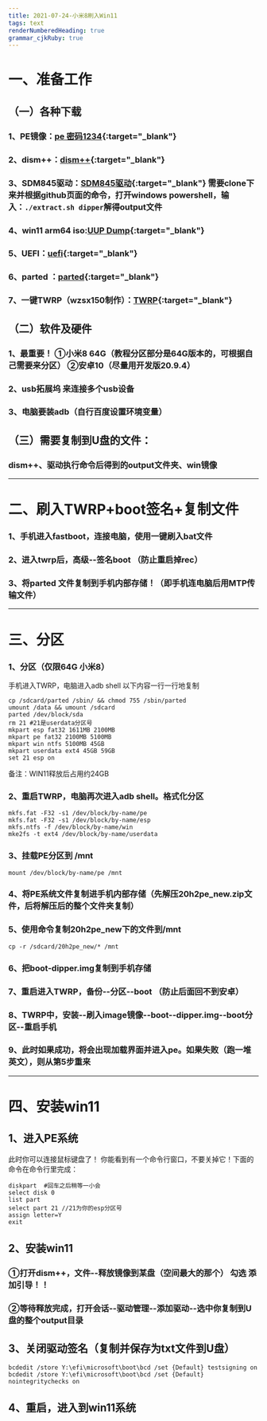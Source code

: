 ```yaml
---
title: 2021-07-24-小米8刷入Win11
tags: text
renderNumberedHeading: true
grammar_cjkRuby: true
---
```


# 一、准备工作  
## （一）各种下载   
### 1、PE镜像：[pe 密码1234](https://pan.adycloud.com/s/aOWuO){:target="_blank"}    
### 2、dism++：[dism++](http://www.chuyu.me/zh-Hans/index.html){:target="_blank"}      
### 3、SDM845驱动：[SDM845驱动](https://github.com/edk2-porting/WOA-Drivers){:target="_blank"}   需要clone下来并根据github页面的命令，打开windows powershell，输入：`./extract.sh dipper`解得output文件    
### 4、win11 arm64 iso:[UUP Dump](https://uupdump.net/?lang=zh-cn){:target="_blank"}      
### 5、UEFI：[uefi](https://github.com/edk2-porting/edk2-sdm845/releases){:target="_blank"}      
### 6、parted  ：[parted](https://wwa.lanzoui.com/izy3qrsd8ab){:target="_blank"}  
### 7、一键TWRP（wzsx150制作）：[TWRP](https://wwa.lanzoui.com/icFdWrsd98f){:target="_blank"}  
## （二）软件及硬件  
### 1、最重要！ ①小米8  64G（教程分区部分是64G版本的，可根据自己需要来分区）   ②安卓10（尽量用开发版20.9.4）
### 2、usb拓展坞 来连接多个usb设备   
### 3、电脑要装adb（自行百度设置环境变量）  
## （三）需要复制到U盘的文件：  
### dism++、驱动执行命令后得到的output文件夹、win镜像


----------
# 二、刷入TWRP+boot签名+复制文件
### 1、手机进入fastboot，连接电脑，使用一键刷入bat文件  
### 2、进入twrp后，高级--签名boot （防止重启掉rec）
### 3、**将parted 文件复制到手机内部存储！（即手机连电脑后用MTP传输文件）**


----------

# 三、分区  
### 1、分区（仅限64G 小米8） 
手机进入TWRP，电脑进入adb shell
以下内容一行一行地复制
``` 
cp /sdcard/parted /sbin/ && chmod 755 /sbin/parted
umount /data && umount /sdcard
parted /dev/block/sda
rm 21 #21是userdata分区号
mkpart esp fat32 1611MB 2100MB
mkpart pe fat32 2100MB 5100MB
mkpart win ntfs 5100MB 45GB   
mkpart userdata ext4 45GB 59GB  
set 21 esp on  
```
备注：WIN11释放后占用约24GB
### 2、重启TWRP，电脑再次进入adb shell。格式化分区

``` 
mkfs.fat -F32 -s1 /dev/block/by-name/pe
mkfs.fat -F32 -s1 /dev/block/by-name/esp
mkfs.ntfs -f /dev/block/by-name/win
mke2fs -t ext4 /dev/block/by-name/userdata
```
### 3、挂载PE分区到 /mnt

``` 
mount /dev/block/by-name/pe /mnt
```
### 4、将PE系统文件复制进手机内部存储（先解压20h2pe_new.zip文件，后将解压后的整个文件夹复制）  

### 5、使用命令复制20h2pe_new下的文件到/mnt
``` 
cp -r /sdcard/20h2pe_new/* /mnt
```
### 6、把boot-dipper.img复制到手机存储
### 7、重启进入TWRP，备份--分区--boot （防止后面回不到安卓）
### 8、TWRP中，安装--刷入image镜像--boot--dipper.img--boot分区--重启手机
### 9、此时如果成功，将会出现加载界面并进入pe。如果失败（跑一堆英文），则从第5步重来

----------

# 四、安装win11

## 1、进入PE系统  
此时你可以连接鼠标键盘了！
你能看到有一个命令行窗口，不要关掉它！下面的命令在命令行里完成：

``` 
diskpart  #回车之后稍等一小会
select disk 0
list part
select part 21 //21为你的esp分区号
assign letter=Y
exit
```
## 2、安装win11
### ①打开dism++，文件--释放镜像到某盘（空间最大的那个） **勾选 添加引导！！**  
### ②等待释放完成，打开会话--驱动管理--添加驱动--选中你复制到U盘的整个output目录  

## 3、关闭驱动签名（复制并保存为txt文件到U盘）

``` 
bcdedit /store Y:\efi\microsoft\boot\bcd /set {Default} testsigning on
bcdedit /store Y:\efi\microsoft\boot\bcd /set {Default} nointegritychecks on
```
## 4、重启，进入到win11系统
